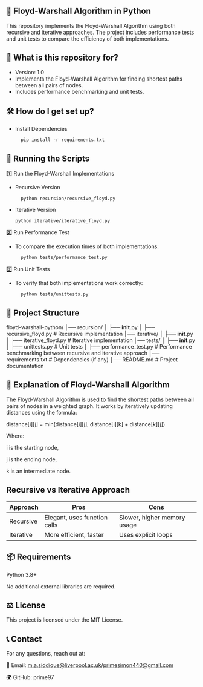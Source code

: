 ## 🚀 Floyd-Warshall Algorithm in Python 

This repository implements the Floyd-Warshall Algorithm using both recursive and iterative approaches. The project includes performance tests and unit tests to compare the efficiency of both implementations.

## 📌 What is this repository for? 

* Version: 1.0
* Implements the Floyd-Warshall Algorithm for finding shortest paths between all pairs of nodes.
* Includes performance benchmarking and unit tests.

## 🛠️ How do I get set up?

* Install Dependencies

        pip install -r requirements.txt

## 🚀 Running the Scripts

1️⃣ Run the Floyd-Warshall Implementations

* Recursive Version

        python recursion/recursive_floyd.py

* Iterative Version

      python iterative/iterative_floyd.py

2️⃣ Run Performance Test

* To compare the execution times of both implementations:

        python tests/performance_test.py

3️⃣ Run Unit Tests

* To verify that both implementations work correctly:

        python tests/unittests.py

## 📂 Project Structure

floyd-warshall-python/
│── recursion/
│   ├── __init__.py
│   ├── recursive_floyd.py  # Recursive implementation
│── iterative/
│   ├── __init__.py
│   ├── iterative_floyd.py  # Iterative implementation
│── tests/
│   ├── __init__.py
│   ├── unittests.py  # Unit tests
│   ├── performance_test.py  # Performance benchmarking between recursive and iterative approach
│── requirements.txt  # Dependencies (if any)
│── README.md  # Project documentation

## 📖 Explanation of Floyd-Warshall Algorithm

The Floyd-Warshall Algorithm is used to find the shortest paths between all pairs of nodes in a weighted graph. It works by iteratively updating distances using the formula:

distance[i][j] = min(distance[i][j], distance[i][k] + distance[k][j])

Where:

i is the starting node,

j is the ending node,

k is an intermediate node.

## Recursive vs Iterative Approach

| Approach  | Pros                         | Cons                        |
|-----------|------------------------------|-----------------------------|
| Recursive | Elegant, uses function calls | Slower, higher memory usage |
| Iterative | More efficient, faster       | Uses explicit loops         |


## 📦 Requirements

Python 3.8+

No additional external libraries are required.

## ⚖️ License

This project is licensed under the MIT License.

## 📞 Contact

For any questions, reach out at:

📧 Email: m.a.siddique@liverpool.ac.uk/primesimon440@gmail.com

🌍 GitHub: prime97


